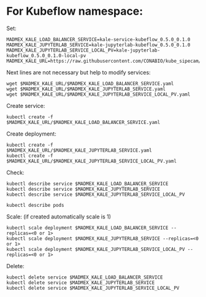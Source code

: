 # For Kubeflow namespace:

Set:

```
MADMEX_KALE_LOAD_BALANCER_SERVICE=kale-service-kubeflow_0.5.0_0.1.0
MADMEX_KALE_JUPYTERLAB_SERVICE=kale-jupyterlab-kubeflow_0.5.0_0.1.0
MADMEX_KALE_JUPYTERLAB_SERVICE_LOCAL_PV=kale-jupyterlab-kubeflow_0.5.0_0.1.0-local-pv
MADMEX_KALE_URL=https://raw.githubusercontent.com/CONABIO/kube_sipecam/master/deployments/MAD_Mex/
```

Next lines are not necessary but help to modify services:

```
wget $MADMEX_KALE_URL/$MADMEX_KALE_LOAD_BALANCER_SERVICE.yaml
wget $MADMEX_KALE_URL/$MADMEX_KALE_JUPYTERLAB_SERVICE.yaml
wget $MADMEX_KALE_URL/$MADMEX_KALE_JUPYTERLAB_SERVICE_LOCAL_PV.yaml
```

Create service:

```
kubectl create -f $MADMEX_KALE_URL/$MADMEX_KALE_LOAD_BALANCER_SERVICE.yaml
```

Create deployment:

```
kubectl create -f $MADMEX_KALE_URL/$MADMEX_KALE_JUPYTERLAB_SERVICE.yaml
kubectl create -f $MADMEX_KALE_URL/$MADMEX_KALE_JUPYTERLAB_SERVICE_LOCAL_PV.yaml
```

Check:

```
kubectl describe service $MADMEX_KALE_LOAD_BALANCER_SERVICE
kubectl describe service $MADMEX_KALE_JUPYTERLAB_SERVICE
kubectl describe service $MADMEX_KALE_JUPYTERLAB_SERVICE_LOCAL_PV
```

```
kubectl describe pods
```

Scale: (if created automatically scale is 1)

```
kubectl scale deployment $MADMEX_KALE_LOAD_BALANCER_SERVICE --replicas=<0 or 1>
kubectl scale deployment $MADMEX_KALE_JUPYTERLAB_SERVICE --replicas=<0 or 1>
kubectl scale deployment $MADMEX_KALE_JUPYTERLAB_SERVICE_LOCAL_PV --replicas=<0 or 1>
```

Delete:

```
kubectl delete service $MADMEX_KALE_LOAD_BALANCER_SERVICE
kubectl delete service $MADMEX_KALE_JUPYTERLAB_SERVICE
kubectl delete service $MADMEX_KALE_JUPYTERLAB_SERVICE_LOCAL_PV
```
